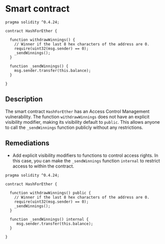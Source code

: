 # Smart contract

```solidity
pragma solidity ^0.4.24;

contract HashForEther {

  function withdrawWinnings() {
    // Winner if the last 8 hex characters of the address are 0. 
    require(uint32(msg.sender) == 0);
    _sendWinnings();
  }
  
  function _sendWinnings() {
    msg.sender.transfer(this.balance);
  }
     
}
```

## Description

The smart contract `HashForEther` has an Access Control Management vulnerability. The function `withdrawWinnings` does not have an explicit visibility modifier, making its visibility default to `public`. This allows anyone to call the `_sendWinnings` function publicly without any restrictions.

## Remediations

- Add explicit visibility modifiers to functions to control access rights. In this case, you can make the `_sendWinnings` function `internal` to restrict access to within the contract.

```solidity
pragma solidity ^0.4.24;

contract HashForEther {
  
  function withdrawWinnings() public {
    // Winner if the last 8 hex characters of the address are 0.
    require(uint32(msg.sender) == 0);
    _sendWinnings();
  }
  
  function _sendWinnings() internal {
     msg.sender.transfer(this.balance);
  }

}
```